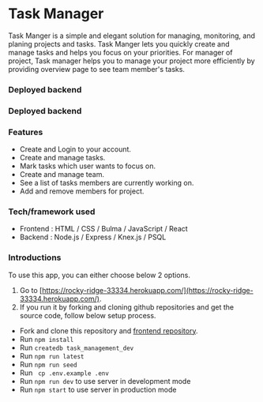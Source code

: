 
# Task Manager

Task Manger is a simple and elegant solution for managing, monitoring, and planing projects and tasks. 
Task Manger lets you quickly create and manage tasks and helps you focus on your priorities. For manager of project, Task manager helps you to manage your project more efficiently by providing overview page to see team member's tasks.

### Deployed backend


### Deployed backend


### Features

* Create and Login to your account.
* Create and manage tasks. 
* Mark tasks which user wants to focus on.
* Create and manage team.
* See a list of tasks members are currently working on.
* Add and remove members for project.

### Tech/framework used

* Frontend : HTML / CSS / Bulma / JavaScript / React
* Backend : Node.js / Express / Knex.js / PSQL

### Introductions

To use this app, you can either choose below 2 options.
1. Go to [https://rocky-ridge-33334.herokuapp.com/](https://rocky-ridge-33334.herokuapp.com/).
2. If you run it by forking and cloning github repositories and get the source code, follow below setup process.
  * Fork and clone this repository and [frontend repository](***).
  * Run ```npm install```
  * Run  ```createdb task_management_dev```
  * Run ```npm run latest```
  * Run ```npm run seed```
  * Run ``` cp .env.example .env```
  * Run ```npm run dev``` to use server in development mode
  * Run ```npm start``` to use server in production mode 
